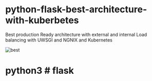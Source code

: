 # python-flask-best-architecture-with-kuberbetes
Best production Ready architecture with external and internal Load balancing with UWSGI and NGNIX and Kubernetes 

![best](https://user-images.githubusercontent.com/39345855/103150765-183e8c80-4745-11eb-9105-301d4a7ad0d9.png)





# python3  # flask
